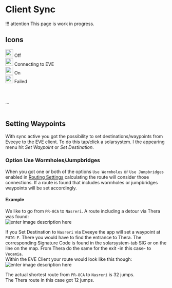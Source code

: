 # Client Sync

!!! attention
    This page is work in progress.

## Icons
<img src="https://raw.githubusercontent.com/Risingson/eedocs/master/docs/images/Marker-100_off.png" width="24" height="24" > Off<br>
<img src="https://raw.githubusercontent.com/Risingson/eedocs/master/docs/images/Marker-100_standby.png" width="24" height="24" > Connecting to EVE<br>
<img src="https://raw.githubusercontent.com/Risingson/eedocs/master/docs/images/Marker-100_on.png" width="24" height="24" > On<br>
<img src="https://raw.githubusercontent.com/Risingson/eedocs/master/docs/images/Marker-100_fail.png" width="24" height="24" > Failed<br>

<br><br>...<br><br>

## Setting Waypoints
With sync active you got the possibility to set destinations/waypoints from Eveeye to the EVE client. To do this tap/click a solarsystem. I the appearing menu hit *Set Waypoint* or *Set Destination*.
### Option Use Wormholes/Jumpbridges
When you got one or both of the options `Use Wormholes` or `Use Jumpbridges` enabled in [Routing Settings](https://eveeye.readthedocs.io/en/latest/ui/settings/#Route) calculating the route will consider those connections. If a route is found that includes wormholes or jumpbridges waypoints will be set accordingly.

#### Example
We like to go from `PR-8CA` to `Nasreri`.
A route including a detour via Thera was found:<br>![enter image description here](https://raw.githubusercontent.com/Risingson/eedocs/master/docs/images/route/Wormhole_routing_0.png)

If you Set Destination to `Nasreri` via Eveeye the app will set a waypoint at `PUIG-F`. There you would have to find the entrance to Thera. The corresponding Signature Code is found in the solarsystem-tab SIG or on the line on the map. From Thera do the same for the exit -in this case- to `Vecamia`.<br>
Within the EVE Client your route would look like this though:<br>
 ![enter image description here](https://raw.githubusercontent.com/Risingson/eedocs/master/docs/images/route/Wormhole_routing_1.png)

The actual shortest route from `PR-8CA` to `Nasreri` is 32 jumps.<br> 
The Thera route in this case got 12 jumps.
<!--stackedit_data:
eyJoaXN0b3J5IjpbMTk5OTMyNzQ3MywtMTc2OTM5NDA4OCw4Mj
c4MDY4MjcsMTg4MDAwMTgsMTg5MjkyNjA4LC00MjE0NTUyOTgs
MTA2NDExMzc5LC0xMjgzNTM1MDk3LC03NzA5MzY4NDAsNjA3NT
Y0NDcsLTIxMDM3NzU4NjMsNDA0NDE0NjE5LC0yMDgwNTA4NTQ3
LDEyNTMxNDc2NTUsLTE0NjcwODg4OTQsMjAyODc3NjYyMSwtMT
UxMDUyNjA5MSwtMTM0NTg1MzI3OV19
-->